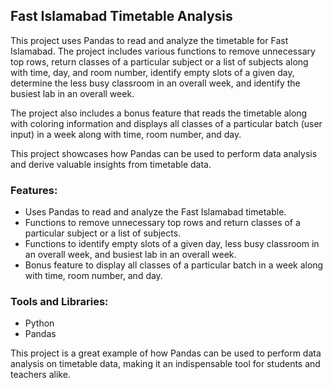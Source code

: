 
## Fast Islamabad Timetable Analysis

This project uses Pandas to read and analyze the timetable for Fast Islamabad. The project includes various functions to remove unnecessary top rows, return classes of a particular subject or a list of subjects along with time, day, and room number, identify empty slots of a given day, determine the less busy classroom in an overall week, and identify the busiest lab in an overall week.

The project also includes a bonus feature that reads the timetable along with coloring information and displays all classes of a particular batch (user input) in a week along with time, room number, and day.

This project showcases how Pandas can be used to perform data analysis and derive valuable insights from timetable data.

### Features:

-   Uses Pandas to read and analyze the Fast Islamabad timetable.
-   Functions to remove unnecessary top rows and return classes of a particular subject or a list of subjects.
-   Functions to identify empty slots of a given day, less busy classroom in an overall week, and busiest lab in an overall week.
-   Bonus feature to display all classes of a particular batch in a week along with time, room number, and day.

### Tools and Libraries:

-   Python
-   Pandas

This project is a great example of how Pandas can be used to perform data analysis on timetable data, making it an indispensable tool for students and teachers alike.

